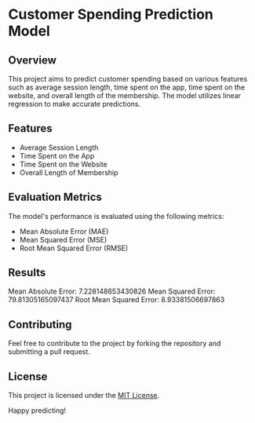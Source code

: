 # Customer Spending Prediction Model

## Overview
This project aims to predict customer spending based on various features such as average session length, time spent on the app, time spent on the website, and overall length of the membership. The model utilizes linear regression to make accurate predictions.

## Features
- Average Session Length
- Time Spent on the App
- Time Spent on the Website
- Overall Length of Membership

## Evaluation Metrics
The model's performance is evaluated using the following metrics:
- Mean Absolute Error (MAE)
- Mean Squared Error (MSE)
- Root Mean Squared Error (RMSE)

## Results
Mean Absolute Error: 7.228148653430826
Mean Squared Error: 79.81305165097437
Root Mean Squared Error: 8.93381506697863

## Contributing
Feel free to contribute to the project by forking the repository and submitting a pull request.

## License
This project is licensed under the [MIT License](LICENSE).

Happy predicting!

